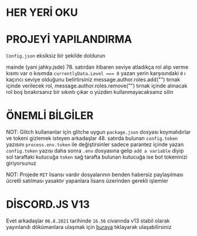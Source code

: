 # HER YERİ OKU 

# PROJEYİ YAPILANDIRMA
``Config.json`` eksiksiz bir şekilde doldurun

mainde (yani jahky.jsde) 78. satırdan itibaren seviye atladıkça rol alıp verme kısmı var o kısımda ``currentlyData.Level === 0`` yazan yerin karşısındaki ``0`` ı kaçıncı seviye olduğunu belirtirsiniz message.author.roles.add("") tırnak içinde verilecek rol, message.author.roles.remove("") tırnak içinde alınacak rol boş bırakırsanız bir sıkıntı çıkar o yüzden kullanmayacaksanız silin

# ÖNEMLİ BİLGİLER
NOT: Glitch kullananlar için glitche uygun ``package.json`` dosyası koymalıdırlar ve tokeni gizlemek isteyen arkadaşlar 48. satırda bulunan ``config.token`` yazısını ``process.env.token`` ile değiştirsinler sadece parantez içinde yazan ``config.token`` yazısı daha sonra ``.env`` dosyasına gelip ``add a variable`` diyip sol taraftaki kutucuğa ``token`` sağ tarafta bulunan kutucuğa ise bot tokeninizi giriyorsunuz

NOT: Projede ``MIT`` lisansı vardır dosyalarının benden habersiz paylaşılması ücretli satılması yasaktır yapanlara lisans üzerinden gerekli işlemler 

# DİSCORD.JS V13

Evet arkadaşlar ``06.8.2021`` tarihinde ``16.56`` civarında v13 stabil olarak yayınlandı dökümanlara ulaşmak için [buraya](https://discordjs.guide/additional-info/changes-in-v13.html) tıklayarak ulaşabilirsiniz
